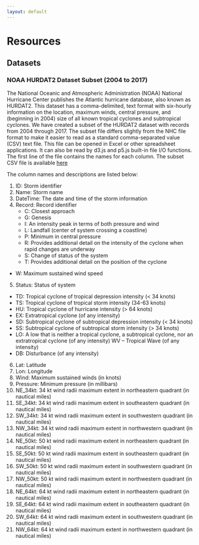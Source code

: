 ```yaml
---
layout: default
---
```


# Resources

## Datasets

### NOAA HURDAT2 Dataset Subset (2004 to 2017)

The National Oceanic and Atmospheric Administration (NOAA) National Hurricane Center publishes the Atlantic hurricane database, also known as HURDAT2.  This dataset has a comma-delimited, text format with six-hourly information on the location, maximum winds, central pressure, and (beginning in 2004) size of all known tropical cyclones and subtropical cyclones.  We have created a subset of the HURDAT2 dataset with records from 2004 through 2017.  The subset file differs slightly from the NHC file format to make it easier to read as a standard comma-separated value (CSV) text file.  This file can be opened in Excel or other spreadsheet applications.  It can also be read by d3.js and p5.js built-in file I/O functions.  The first line of the file contains the names for each column.  The subset CSV file is available [here](./datasets/AtlanticHURDAT_2004_2017.csv)

The column names and descriptions are listed below:
1. ID: Storm identifier
2. Name: Storm name
3. DateTime: The date and time of the storm information
4. Record: Record identifier
	- C: Closest approach
	- G: Genesis
	- I: An intensity peak in terms of both pressure and wind
	- L: Landfall (center of system crossing a coastline)
	- P: Minimum in central pressure
	- R: Provides additional detail on the intensity of the cyclone when rapid changes are underway
	- S: Change of status of the system
	- T: Provides additional detail on the position of the cyclone
  - W: Maximum sustained wind speed
5. Status: Status of system
  - TD: Tropical cyclone of tropical depression intensity (< 34 knots)
  - TS: Tropical cyclone of tropical storm intensity (34-63 knots)
  - HU: Tropical cyclone of hurricane intensity (> 64 knots)
  - EX: Extratropical cyclone (of any intensity)
  - SD: Subtropical cyclone of subtropical depression intensity (< 34 knots)
  - SS: Subtropical cyclone of subtropical storm intensity (> 34 knots)
  - LO: A low that is neither a tropical cyclone, a subtropical cyclone, nor an extratropical cyclone (of any intensity) WV – Tropical Wave (of any intensity)
  - DB: Disturbance (of any intensity)
6. Lat: Latitude 
7. Lon: Longitude
8. Wind: Maximum sustained winds (in knots)
9. Pressure: Minimum pressure (in millibars)
10. NE_34kt: 34 kt wind radii maximum extent in northeastern quadrant (in nautical miles)
11. SE_34kt: 34 kt wind radii maximum extent in southeastern quadrant (in nautical miles)
12. SW_34kt: 34 kt wind radii maximum extent in southwestern quadrant (in nautical miles)
13. NW_34kt: 34 kt wind radii maximum extent in northwestern quadrant (in nautical miles)
14. NE_50kt: 50 kt wind radii maximum extent in northeastern quadrant (in nautical miles)
15. SE_50kt: 50 kt wind radii maximum extent in southeastern quadrant (in nautical miles)
16. SW_50kt: 50 kt wind radii maximum extent in southwestern quadrant (in nautical miles)
17. NW_50kt: 50 kt wind radii maximum extent in northwestern quadrant (in nautical miles)
18. NE_64kt: 64 kt wind radii maximum extent in northeastern quadrant (in nautical miles)
19. SE_64kt: 64 kt wind radii maximum extent in southeastern quadrant (in nautical miles)
20. SW_64kt: 64 kt wind radii maximum extent in southwestern quadrant (in nautical miles)
21. NW_64kt: 64 kt wind radii maximum extent in northwestern quadrant (in nautical miles)

